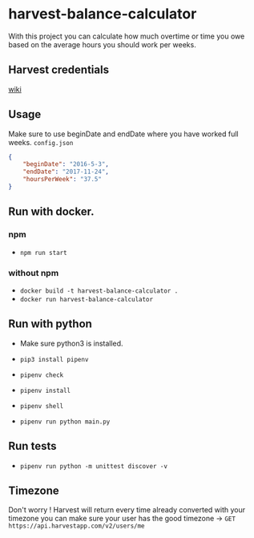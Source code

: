 # harvest-balance-calculator

With this project you can calculate how much overtime or time you owe based on the average hours you should work per weeks.

## Harvest credentials
[wiki](https://github.com/wilau2/harvest-balance-calculator/wiki/Setting-up-harvest-credentials)

## Usage

Make sure to use beginDate and endDate where you have worked full weeks.
`config.json`

```json
{
    "beginDate": "2016-5-3",
    "endDate": "2017-11-24",
    "hoursPerWeek": "37.5"
}
```

## Run with docker. 
### npm 
- `npm run start`
### without npm
- `docker build -t harvest-balance-calculator .`
- `docker run harvest-balance-calculator`

## Run with python

- Make sure python3 is installed.

- `pip3 install pipenv`
- `pipenv check`
- `pipenv install`
- `pipenv shell`
- `pipenv run python main.py`

## Run tests
- `pipenv run python -m unittest discover -v`

## Timezone

Don't worry !
Harvest will return every time already converted with your timezone
you can make sure your user has the good timezone ->  `GET https://api.harvestapp.com/v2/users/me`
